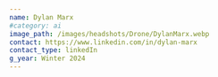 ```yaml
---
name: Dylan Marx
#category: ai
image_path: /images/headshots/Drone/DylanMarx.webp
contact: https://www.linkedin.com/in/dylan-marx
contact_type: linkedIn
g_year: Winter 2024
---
```

